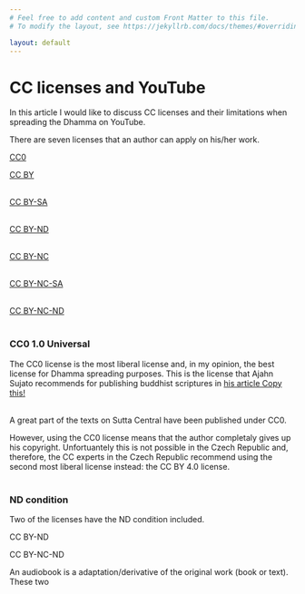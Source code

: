 ```yaml
---
# Feel free to add content and custom Front Matter to this file.
# To modify the layout, see https://jekyllrb.com/docs/themes/#overriding-theme-defaults

layout: default
---
```


# CC licenses and YouTube

In this article I would like to discuss CC licenses and their limitations when spreading the Dhamma on YouTube.

There are seven licenses that an author can apply on his/her work.

[CC0](https://creativecommons.org/publicdomain/zero/1.0/)

[CC BY](https://creativecommons.org/licenses/by/4.0/) <br><br>

[CC BY-SA](https://creativecommons.org/licenses/by-sa/4.0/)<br><br>

[CC BY-ND](https://creativecommons.org/licenses/by-nd/4.0/)<br><br>

[CC BY-NC](https://creativecommons.org/licenses/by-nc/4.0/)<br><br>

[CC BY-NC-SA](https://creativecommons.org/licenses/by-nc-sa/4.0/)<br><br>

[CC BY-NC-ND](https://creativecommons.org/licenses/by-nc-nd/4.0/)<br><br>

### CC0 1.0 Universal

The CC0 license is the most liberal license and, in my opinion, the best license for Dhamma spreading purposes. This is the license that Ajahn Sujato recommends for publishing buddhist scriptures in [his article Copy this!](https://sujato.wordpress.com/2015/05/20/copy-this/)<br><br>

A great part of the texts on Sutta Central have been published under CC0. 

However, using the CC0 license means that the author completaly gives up his copyright. Unfortuantely this is not possible in the Czech Republic and, therefore, the CC experts in the Czech Republic recommend using the second most liberal license instead: the CC BY 4.0 license.<br><br>

### ND condition

Two of the licenses have the ND condition included.

CC BY-ND

CC BY-NC-ND

An audiobook is a adaptation/derivative of the original work (book or text). These two
